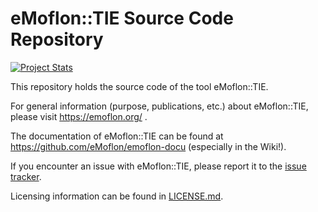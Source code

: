 # eMoflon::TIE Source Code Repository

[![Project Stats](https://www.openhub.net/p/eMoflon/widgets/project_thin_badge.gif)](https://www.openhub.net/p/eMoflon)

This repository holds the source code of the tool eMoflon::TIE.

For general information (purpose, publications, etc.) about eMoflon::TIE, please visit https://emoflon.org/ .

The documentation of eMoflon::TIE can be found at https://github.com/eMoflon/emoflon-docu (especially in the Wiki!).

If you encounter an issue with eMoflon::TIE, please report it to the [issue tracker](https://github.com/eMoflon/emoflon-tool/issues).

Licensing information can be found in [LICENSE.md](LICENSE.md).
